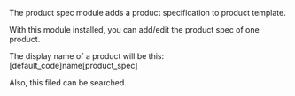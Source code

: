 The product spec module adds a product specification to product template.

With this module installed, you can add/edit the product spec of one product.

The display name of a product will be this: [default_code]name[product_spec]

Also, this filed can be searched.
